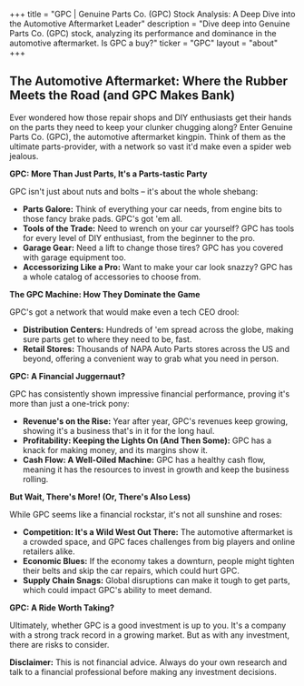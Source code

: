 +++
title = "GPC |  Genuine Parts Co. (GPC) Stock Analysis: A Deep Dive into the Automotive Aftermarket Leader"
description = "Dive deep into Genuine Parts Co. (GPC) stock, analyzing its performance and dominance in the automotive aftermarket.  Is GPC a buy?"
ticker = "GPC"
layout = "about"
+++

        


##  The Automotive Aftermarket: Where the Rubber Meets the Road (and GPC Makes Bank) 

Ever wondered how those repair shops and DIY enthusiasts get their hands on the parts they need to keep your clunker chugging along? Enter Genuine Parts Co. (GPC), the automotive aftermarket kingpin. Think of them as the ultimate parts-provider, with a network so vast it'd make even a spider web jealous.

**GPC:  More Than Just Parts, It's a Parts-tastic Party**

GPC isn't just about nuts and bolts – it's about the whole shebang:

* **Parts Galore:**  Think of everything your car needs, from engine bits to those fancy brake pads. GPC's got 'em all. 
* **Tools of the Trade:** Need to wrench on your car yourself? GPC has tools for every level of DIY enthusiast, from the beginner to the pro.
* **Garage Gear:**  Need a lift to change those tires? GPC has you covered with garage equipment too. 
* **Accessorizing Like a Pro:**  Want to make your car look snazzy?  GPC has a whole catalog of accessories to choose from.

**The GPC Machine:  How They Dominate the Game**

GPC's got a network that would make even a tech CEO drool:

* **Distribution Centers:**  Hundreds of 'em spread across the globe, making sure parts get to where they need to be, fast. 
* **Retail Stores:**  Thousands of NAPA Auto Parts stores across the US and beyond, offering a convenient way to grab what you need in person. 

**GPC:  A Financial Juggernaut?**

GPC has consistently shown impressive financial performance, proving it's more than just a one-trick pony:

* **Revenue's on the Rise:**  Year after year, GPC's revenues keep growing, showing it's a business that's in it for the long haul. 
* **Profitability:  Keeping the Lights On (And Then Some):** GPC has a knack for making money, and its margins show it. 
* **Cash Flow:  A Well-Oiled Machine:**  GPC has a healthy cash flow, meaning it has the resources to invest in growth and keep the business rolling.

**But Wait, There's More! (Or, There's Also Less)**

While GPC seems like a financial rockstar, it's not all sunshine and roses:

* **Competition:  It's a Wild West Out There:** The automotive aftermarket is a crowded space, and GPC faces challenges from big players and online retailers alike.
* **Economic Blues:** If the economy takes a downturn, people might tighten their belts and skip the car repairs, which could hurt GPC.
* **Supply Chain Snags:**  Global disruptions can make it tough to get parts, which could impact GPC's ability to meet demand.

**GPC: A Ride Worth Taking?**

Ultimately, whether GPC is a good investment is up to you. It's a company with a strong track record in a growing market. But as with any investment, there are risks to consider.  

**Disclaimer:** This is not financial advice.  Always do your own research and talk to a financial professional before making any investment decisions.  

        